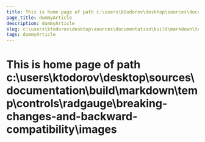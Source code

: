 ```yaml
---
title: This is home page of path c:\users\ktodorov\desktop\sources\documentation\build\markdown\temp\controls\radgauge\breaking-changes-and-backward-compatibility\images
page_title: dummyArticle
description: dummyArticle
slug: c:\users\ktodorov\desktop\sources\documentation\build\markdown\temp\controls\radgauge\breaking-changes-and-backward-compatibility\images
tags: dummyArticle
---
```

# This is home page of path c:\users\ktodorov\desktop\sources\documentation\build\markdown\temp\controls\radgauge\breaking-changes-and-backward-compatibility\images
